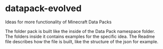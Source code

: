 # datapack-evolved
Ideas for more functionality of Minecraft Data Packs

The folder pack is built like the inside of the Data Pack namespace folder.
The folders inside it contains examples for the specific idea. The Readme file describes how the file is built, like the structure of the json for example.
